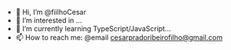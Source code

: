 - 👋 Hi, I’m @fiilhoCesar
- 👀 I’m interested in ...
- 🌱 I’m currently learning TypeScript/JavaScript...
- 📫 How to reach me:
  @email
    cesarpradoribeirofilho@gmail.com

<!---
fiilhoCesar/fiilhoCesar is a ✨ special ✨ repository because its `README.md` (this file) appears on your GitHub profile.
You can click the Preview link to take a look at your changes.
--->
